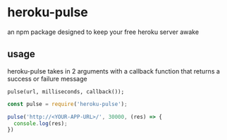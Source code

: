# heroku-pulse
an npm package designed to keep your free heroku server awake

## usage
heroku-pulse takes in 2 arguments with a callback function that returns a success or failure message

```javasript
pulse(url, milliseconds, callback());
```

```javascript
const pulse = require('heroku-pulse');

pulse('http://<YOUR-APP-URL>/', 30000, (res) => {
  console.log(res);
})
```